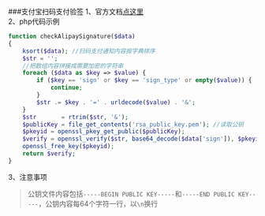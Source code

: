 ###支付宝扫码支付验签
1、官方文档[点这里](https://doc.open.alipay.com/docs/doc.htm?spm=a219a.7629140.0.0.LerF5T&treeId=193&articleId=103296&docType=1#s4)   
2、php代码示例
```php
function checkAlipaySignature($data)
{
    ksort($data); //扫码支付通知内容按字典排序
    $str = '';
    //把数组内容拼接成需要加密的字符串
    foreach ($data as $key => $value) {
        if ($key == 'sign' or $key == 'sign_type' or empty($value)) {
            continue;
        }
        $str .= $key . '=' . urldecode($value) . '&';
    }
    $str       = rtrim($str, '&');
    $publicKey = file_get_contents('rsa_public_key.pem'); //读取公钥
    $pkeyid = openssl_pkey_get_public($publicKey);
    $verify = openssl_verify($str, base64_decode($data['sign']), $pkeyid); //验签
    openssl_free_key($pkeyid);
    return $verify;
}
```
3、注意事项
>公钥文件内容包括`-----BEGIN PUBLIC KEY-----`和`-----END PUBLIC KEY-----`，公钥内容每64个字符一行，以`\n`换行
